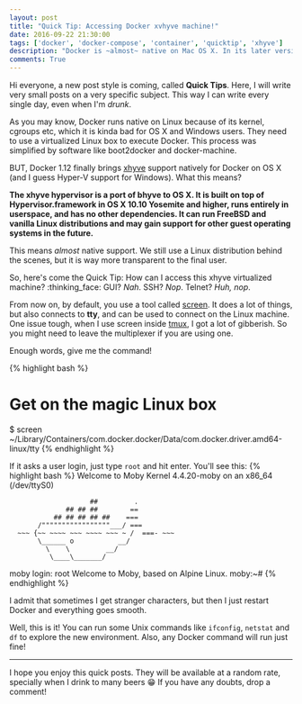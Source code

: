 ```yaml
---
layout: post
title: "Quick Tip: Accessing Docker xvhyve machine!"
date: 2016-09-22 21:30:00
tags: ['docker', 'docker-compose', 'container', 'quicktip', 'xhyve']
description: "Docker is ~almost~ native on Mac OS X. In its later version, 1.12, the team implemented Docker Machine with xhyve by default. But how can I access it?"
comments: True
---
```


Hi everyone, a new post style is coming, called **Quick Tips**. Here, I will write very small posts on a very specific subject. This way I can write every single day, even when I'm *drunk*.

As you may know, Docker runs native on Linux because of its kernel, cgroups etc, which it is kinda bad for OS X and Windows users. They need to use a virtualized Linux box to execute Docker. This process was simplified by software like boot2docker and docker-machine. 

BUT, Docker 1.12 finally brings [xhyve](https://github.com/mist64/xhyve) support natively for Docker on OS X (and I guess Hyper-V support for Windows). What this means?

**The xhyve hypervisor is a port of bhyve to OS X. It is built on top of Hypervisor.framework in OS X 10.10 Yosemite and higher, runs entirely in userspace, and has no other dependencies. It can run FreeBSD and vanilla Linux distributions and may gain support for other guest operating systems in the future.**

This means *almost* native support. We still use a Linux distribution behind the scenes, but it is way more transparent to the final user.

So, here's come the Quick Tip: How can I access this xhyve virtualized machine? :thinking_face: GUI? *Nah*. SSH? *Nop*. Telnet? *Huh, nop*.

From now on, by default, you use a tool called [screen](https://www.gnu.org/software/screen/). It does a lot of things, but also connects to **tty**, and can be used to connect on the Linux machine. One issue tough, when I use screen inside [tmux](https://tmux.github.io/), I got a lot of gibberish. So you might need to leave the multiplexer if you are using one.

Enough words, give me the command!

{% highlight bash %}
# Get on the magic Linux box
$ screen ~/Library/Containers/com.docker.docker/Data/com.docker.driver.amd64-linux/tty
{% endhighlight %}

If it asks a user login, just type `root` and hit enter. You'll see this:
{% highlight bash %}
Welcome to Moby
Kernel 4.4.20-moby on an x86_64 (/dev/ttyS0)

                        ##         .
                  ## ## ##        ==
               ## ## ## ## ##    ===
           /"""""""""""""""""___/ ===
      ~~~ {~~ ~~~~ ~~~ ~~~~ ~~~ ~ /  ===- ~~~
           \______ o           __/
             \    \         __/
              \____\_______/

moby login: root
Welcome to Moby, based on Alpine Linux.
moby:~# 
{% endhighlight %}

I admit that sometimes I get stranger characters, but then I just restart Docker and everything goes smooth.

Well, this is it! You can run some Unix commands like `ifconfig`, `netstat` and `df` to explore the new environment. Also, any Docker command will run just fine!

---

I hope you enjoy this quick posts. They will be available at a random rate, specially when I drink to many beers :grin: If you have any doubts, drop a comment!
